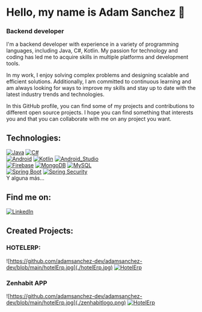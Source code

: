 # Hello, my name is Adam Sanchez 👋
### Backend developer

I'm a backend developer with experience in a variety of programming languages, including Java, C#, Kotlin. My passion for technology and coding has led me to acquire skills in multiple platforms and development tools.

In my work, I enjoy solving complex problems and designing scalable and efficient solutions. Additionally, I am committed to continuous learning and am always looking for ways to improve my skills and stay up to date with the latest industry trends and technologies.

In this GitHub profile, you can find some of my projects and contributions to different open source projects. I hope you can find something that interests you and that you can collaborate with me on any project you want.

## Technologies:
[![Java](https://img.shields.io/badge/Java-F80000?style=for-the-badge&logo=oracle&logoColor=white&labelColor=101010)]()
[![C#](https://img.shields.io/badge/C%23-8B008B?style=for-the-badge&logo=c-sharp&logoColor=white&labelColor=101010)]()
</br>
[![Android](https://img.shields.io/badge/Android-3DDC84?style=for-the-badge&logo=android&logoColor=white&labelColor=101010)]()
[![Kotlin](https://img.shields.io/badge/Kotlin-0095D5?style=for-the-badge&logo=kotlin&logoColor=white&labelColor=101010)]()
[![Android_Studio](https://img.shields.io/badge/Android_Studio-3DDC84?style=for-the-badge&logo=android-studio&logoColor=white&labelColor=101010)]()
</br>
[![Firebase](https://img.shields.io/badge/Firebase-FFCA28?style=for-the-badge&logo=firebase&logoColor=white&labelColor=101010)]()
[![MongoDB](https://img.shields.io/badge/MongoDB-47A248?style=for-the-badge&logo=mongodb&logoColor=white&labelColor=101010)]()
[![MySQL](https://img.shields.io/badge/MySQL-4479A1?style=for-the-badge&logo=mysql&logoColor=white&labelColor=101010)]()
</br>
[![Spring Boot](https://img.shields.io/badge/Spring_Boot-6DB33F?style=for-the-badge&logo=spring-boot&logoColor=white&labelColor=101010)]()
[![Spring Security](https://img.shields.io/badge/Spring_Security-6DB33F?style=for-the-badge&logo=spring-security&logoColor=white&labelColor=101010)]()
</br>
Y alguna más...

## Find me on:

[![LinkedIn](https://img.shields.io/badge/LinkedIn-Adam_Sanchez-0077B5?style=for-the-badge&logo=linkedin&logoColor=white&labelColor=101010)](https://www.linkedin.com/in/adamsanchezp/)

## Created Projects:

### HOTELERP:

![https://github.com/adamsanchez-dev/adamsanchez-dev/blob/main/hotelErp.jpg](./hotelErp.jpg)
[![HotelErp](https://img.shields.io/badge/HOTELERP-232F3E?style=for-the-badge&logo=github&logoColor=white&labelColor=101010)](https://github.com/adamsanchez-dev/HotelERP-SpringBoot)

### Zenhabit APP

![https://github.com/adamsanchez-dev/adamsanchez-dev/blob/main/hotelErp.jpg](./zenhabitlogo.png)
[![HotelErp](https://img.shields.io/badge/ZenHabit-232F3E?style=for-the-badge&logo=github&logoColor=white&labelColor=101010)](https://github.com/adamsanchez-dev/zenhabit)
